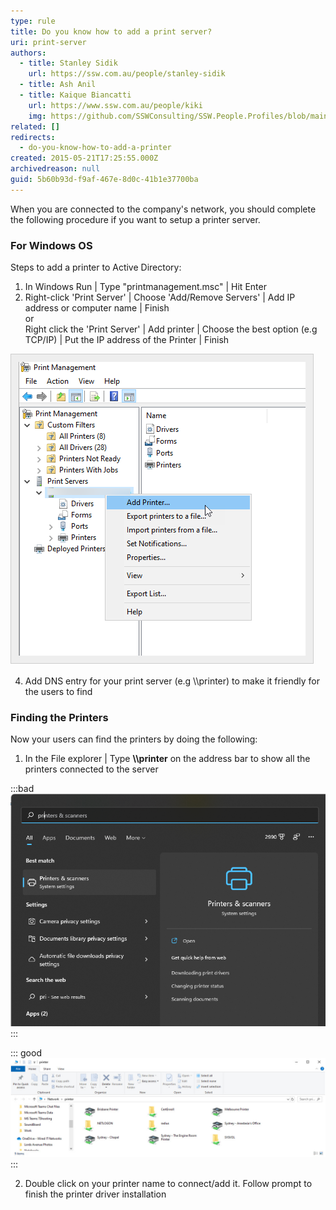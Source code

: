 ```yaml
---
type: rule
title: Do you know how to add a print server?
uri: print-server
authors:
  - title: Stanley Sidik
    url: https://ssw.com.au/people/stanley-sidik
  - title: Ash Anil
  - title: Kaique Biancatti
    url: https://www.ssw.com.au/people/kiki
    img: https://github.com/SSWConsulting/SSW.People.Profiles/blob/main/Kaique-Biancatti/Images/Kaique-Biancatti-Profile.jpg
related: []
redirects:
  - do-you-know-how-to-add-a-printer
created: 2015-05-21T17:25:55.000Z
archivedreason: null
guid: 5b60b93d-f9af-467e-8d0c-41b1e37700ba
---
```


When you are connected to the company's network, you should complete the following procedure if you want to setup a printer server.

<!--endintro-->

### For Windows OS

Steps to add a printer to Active Directory:

1. In Windows Run | Type "printmanagement.msc" | Hit Enter
2. Right-click 'Print Server' | Choose 'Add/Remove Servers' | Add IP address or computer name | Finish    
   or   
   Right click the 'Print Server' | Add printer | Choose the best option (e.g TCP/IP) | Put the IP address of the Printer | Finish

![Figure: Add Print servers to AD ](46d5125c-b334-49f4-b1ee-45bc78b5dae1.png)

4. Add DNS entry for your print server (e.g \\\\printer) to make it friendly for the users to find

### Finding the Printers

Now your users can find the printers by doing the following:

1. In the File explorer | Type **\\\\printer** on the address bar to show all the printers connected to the server

:::bad
![Figure: Bad example – Windows 11 | Printers & scanners - Users won’t see all the printers by default](image001.png)
:::

::: good
![Figure: Good example - Printers listed in Printer Server](printers.jpg)
:::

2. Double click on your printer name to connect/add it. Follow prompt to finish the printer driver installation

